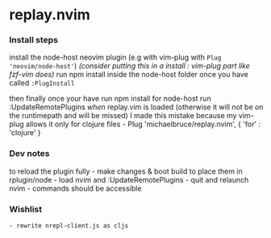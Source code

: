 # replay.nvim

### Install steps

install the node-host neovim plugin (e.g with vim-plug with `Plug 'neovim/node-host'`)
*(consider putting this in a install : vim-plug part like fzf-vim does)*
run npm install inside the node-host folder once you have called `:PlugInstall`

then finally once your have run npm install for node-host run :UpdateRemotePlugins *when* replay.vim is loaded (otherwise it will not be on the runtimepath and will be missed)
I made this mistake because my vim-plug allows it only for clojure files - Plug 'michaelbruce/replay.nvim', { 'for' : 'clojure' }

### Dev notes

to reload the plugin fully
    - make changes & boot build to place them in rplugin/node
    - load nvim and :UpdateRemotePlugins
    - quit and relaunch nvim - commands should be accessible

### Wishlist
    - rewrite nrepl-client.js as cljs

